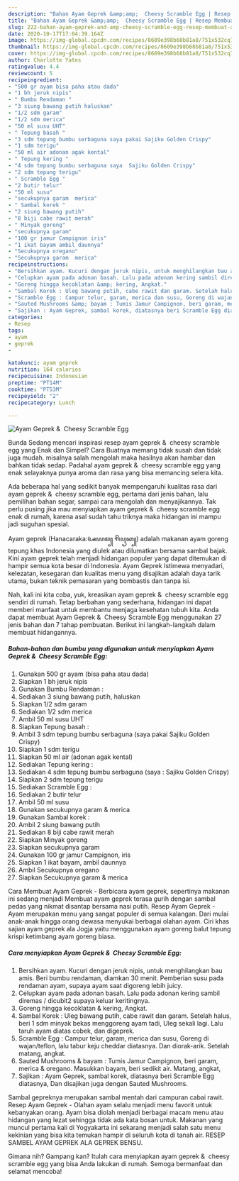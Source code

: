 ```yaml
---
description: "Bahan Ayam Geprek &amp;amp;  Cheesy Scramble Egg | Resep Membuat Ayam Geprek &amp;amp;  Cheesy Scramble Egg Yang Lezat Sekali"
title: "Bahan Ayam Geprek &amp;amp;  Cheesy Scramble Egg | Resep Membuat Ayam Geprek &amp;amp;  Cheesy Scramble Egg Yang Lezat Sekali"
slug: 222-bahan-ayam-geprek-and-amp-cheesy-scramble-egg-resep-membuat-ayam-geprek-and-amp-cheesy-scramble-egg-yang-lezat-sekali
date: 2020-10-17T17:04:39.164Z
image: https://img-global.cpcdn.com/recipes/8609e398b68b81a8/751x532cq70/ayam-geprek-cheesy-scramble-egg-foto-resep-utama.jpg
thumbnail: https://img-global.cpcdn.com/recipes/8609e398b68b81a8/751x532cq70/ayam-geprek-cheesy-scramble-egg-foto-resep-utama.jpg
cover: https://img-global.cpcdn.com/recipes/8609e398b68b81a8/751x532cq70/ayam-geprek-cheesy-scramble-egg-foto-resep-utama.jpg
author: Charlotte Yates
ratingvalue: 4.4
reviewcount: 5
recipeingredient:
- "500 gr ayam bisa paha atau dada"
- "1 bh jeruk nipis"
- " Bumbu Rendaman "
- "3 siung bawang putih haluskan"
- "1/2 sdm garam"
- "1/2 sdm merica"
- "50 ml susu UHT"
- " Tepung basah "
- "3 sdm tepung bumbu serbaguna saya pakai Sajiku Golden Crispy"
- "1 sdm terigu"
- "50 ml air adonan agak kental"
- " Tepung kering "
- "4 sdm tepung bumbu serbaguna saya  Sajiku Golden Crispy"
- "2 sdm tepung terigu"
- " Scramble Egg "
- "2 butir telur"
- "50 ml susu"
- "secukupnya garam  merica"
- " Sambal korek "
- "2 siung bawang putih"
- "8 biji cabe rawit merah"
- " Minyak goreng"
- "secukupnya garam"
- "100 gr jamur Campignon iris"
- "1 ikat bayam ambil daunnya"
- "Secukupnya oregano"
- "Secukupnya garam  merica"
recipeinstructions:
- "Bersihkan ayam. Kucuri dengan jeruk nipis, untuk menghilangkan bau amis. Beri bumbu rendaman, diamkan 30 menit. Pemberian susu pada rendaman ayam, supaya ayam saat digoreng lebih juicy."
- "Celupkan ayam pada adonan basah. Lalu pada adonan kering sambil diremas / dicubit2 supaya keluar keritingnya."
- "Goreng hingga kecoklatan &amp; kering, Angkat."
- "Sambal Korek : Uleg bawang putih, cabe rawit dan garam. Setelah halus, beri 1 sdm minyak bekas menggoreng ayam tadi, Uleg sekali lagi. Lalu taruh ayam diatas cobek, dan digeprek."
- "Scramble Egg : Campur telur, garam, merica dan susu, Goreng di wajan/teflon, lalu tabur keju cheddar diatasnya. Dan diorak-arik. Setelah matang, angkat."
- "Sauted Mushrooms &amp; bayam : Tumis Jamur Campignon, beri garam, merica &amp; oregano. Masukkan bayam, beri sedikit air. Matang, angkat,"
- "Sajikan : Ayam Geprek, sambal korek, diatasnya beri Scramble Egg diatasnya, Dan disajikan juga dengan Sauted Mushrooms."
categories:
- Resep
tags:
- ayam
- geprek
- 

katakunci: ayam geprek  
nutrition: 164 calories
recipecuisine: Indonesian
preptime: "PT14M"
cooktime: "PT53M"
recipeyield: "2"
recipecategory: Lunch

---
```



![Ayam Geprek &amp;  Cheesy Scramble Egg](https://img-global.cpcdn.com/recipes/8609e398b68b81a8/751x532cq70/ayam-geprek-cheesy-scramble-egg-foto-resep-utama.jpg)

Bunda Sedang mencari inspirasi resep ayam geprek &amp;  cheesy scramble egg yang Enak dan Simpel? Cara Buatnya memang tidak susah dan tidak juga mudah. misalnya salah mengolah maka hasilnya akan hambar dan bahkan tidak sedap. Padahal ayam geprek &amp;  cheesy scramble egg yang enak selayaknya punya aroma dan rasa yang bisa memancing selera kita.

Ada beberapa hal yang sedikit banyak mempengaruhi kualitas rasa dari ayam geprek &amp;  cheesy scramble egg, pertama dari jenis bahan, lalu pemilihan bahan segar, sampai cara mengolah dan menyajikannya. Tak perlu pusing jika mau menyiapkan ayam geprek &amp;  cheesy scramble egg enak di rumah, karena asal sudah tahu triknya maka hidangan ini mampu jadi suguhan spesial.

Ayam geprek (Hanacaraka:ꦄꦪꦩ꧀ ꦒꦼꦥꦽꦏ꧀) adalah makanan ayam goreng tepung khas Indonesia yang diulek atau dilumatkan bersama sambal bajak. Kini ayam geprek telah menjadi hidangan populer yang dapat ditemukan di hampir semua kota besar di Indonesia. Ayam Geprek Istimewa menyadari, kelezatan, kesegaran dan kualitas menu yang disajikan adalah daya tarik utama, bukan teknik pemasaran yang bombastis dan tanpa isi.


Nah, kali ini kita coba, yuk, kreasikan ayam geprek &amp;  cheesy scramble egg sendiri di rumah. Tetap berbahan yang sederhana, hidangan ini dapat memberi manfaat untuk membantu menjaga kesehatan tubuh kita. Anda dapat membuat Ayam Geprek &amp;  Cheesy Scramble Egg menggunakan 27 jenis bahan dan 7 tahap pembuatan. Berikut ini langkah-langkah dalam membuat hidangannya.

<!--inarticleads1-->

##### Bahan-bahan dan bumbu yang digunakan untuk menyiapkan Ayam Geprek &amp;  Cheesy Scramble Egg:

1. Gunakan 500 gr ayam (bisa paha atau dada)
1. Siapkan 1 bh jeruk nipis
1. Gunakan  Bumbu Rendaman :
1. Sediakan 3 siung bawang putih, haluskan
1. Siapkan 1/2 sdm garam
1. Sediakan 1/2 sdm merica
1. Ambil 50 ml susu UHT
1. Siapkan  Tepung basah :
1. Ambil 3 sdm tepung bumbu serbaguna (saya pakai Sajiku Golden Crispy)
1. Siapkan 1 sdm terigu
1. Siapkan 50 ml air (adonan agak kental)
1. Sediakan  Tepung kering :
1. Sediakan 4 sdm tepung bumbu serbaguna (saya : Sajiku Golden Crispy)
1. Siapkan 2 sdm tepung terigu
1. Sediakan  Scramble Egg :
1. Sediakan 2 butir telur
1. Ambil 50 ml susu
1. Gunakan secukupnya garam &amp; merica
1. Gunakan  Sambal korek :
1. Ambil 2 siung bawang putih
1. Sediakan 8 biji cabe rawit merah
1. Siapkan  Minyak goreng
1. Siapkan secukupnya garam
1. Gunakan 100 gr jamur Campignon, iris
1. Siapkan 1 ikat bayam, ambil daunnya
1. Ambil Secukupnya oregano
1. Siapkan Secukupnya garam &amp; merica


Cara Membuat Ayam Geprek - Berbicara ayam geprek, sepertinya makanan ini sedang menjadi Membuat ayam geprek terasa gurih dengan sambal pedas yang nikmat disantap bersama nasi putih. Resep Ayam Geprek - Ayam merupakan menu yang sangat populer di semua kalangan. Dari mulai anak-anak hingga orang dewasa menyukai berbagai olahan ayam. Ciri khas sajian ayam geprek ala Jogja yaitu menggunakan ayam goreng balut tepung krispi ketimbang ayam goreng biasa. 

<!--inarticleads2-->

##### Cara menyiapkan Ayam Geprek &amp;  Cheesy Scramble Egg:

1. Bersihkan ayam. Kucuri dengan jeruk nipis, untuk menghilangkan bau amis. Beri bumbu rendaman, diamkan 30 menit. Pemberian susu pada rendaman ayam, supaya ayam saat digoreng lebih juicy.
1. Celupkan ayam pada adonan basah. Lalu pada adonan kering sambil diremas / dicubit2 supaya keluar keritingnya.
1. Goreng hingga kecoklatan &amp; kering, Angkat.
1. Sambal Korek : Uleg bawang putih, cabe rawit dan garam. Setelah halus, beri 1 sdm minyak bekas menggoreng ayam tadi, Uleg sekali lagi. Lalu taruh ayam diatas cobek, dan digeprek.
1. Scramble Egg : Campur telur, garam, merica dan susu, Goreng di wajan/teflon, lalu tabur keju cheddar diatasnya. Dan diorak-arik. Setelah matang, angkat.
1. Sauted Mushrooms &amp; bayam : Tumis Jamur Campignon, beri garam, merica &amp; oregano. Masukkan bayam, beri sedikit air. Matang, angkat,
1. Sajikan : Ayam Geprek, sambal korek, diatasnya beri Scramble Egg diatasnya, Dan disajikan juga dengan Sauted Mushrooms.


Sambal gepreknya merupakan sambal mentah dari campuran cabai rawit. Resep Ayam Geprek - Olahan ayam selalu menjadi menu favorit untuk kebanyakan orang. Ayam bisa diolah menjadi berbagai macam menu atau hidangan yang lezat sehingga tidak ada kata bosan untuk. Makanan yang muncul pertama kali di Yogyakarta ini sekarang menjadi salah satu menu kekinian yang bisa kita temukan hampir di seluruh kota di tanah air. RESEP SAMBEL AYAM GEPREK ALA GEPREK BENSU. 

Gimana nih? Gampang kan? Itulah cara menyiapkan ayam geprek &amp;  cheesy scramble egg yang bisa Anda lakukan di rumah. Semoga bermanfaat dan selamat mencoba!
